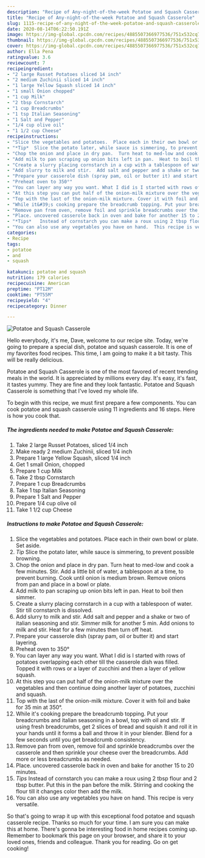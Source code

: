 ```yaml
---
description: "Recipe of Any-night-of-the-week Potatoe and Squash Casserole"
title: "Recipe of Any-night-of-the-week Potatoe and Squash Casserole"
slug: 1115-recipe-of-any-night-of-the-week-potatoe-and-squash-casserole
date: 2020-08-14T06:22:50.191Z
image: https://img-global.cpcdn.com/recipes/4885507366977536/751x532cq70/potatoe-and-squash-casserole-recipe-main-photo.jpg
thumbnail: https://img-global.cpcdn.com/recipes/4885507366977536/751x532cq70/potatoe-and-squash-casserole-recipe-main-photo.jpg
cover: https://img-global.cpcdn.com/recipes/4885507366977536/751x532cq70/potatoe-and-squash-casserole-recipe-main-photo.jpg
author: Ella Pena
ratingvalue: 3.6
reviewcount: 7
recipeingredient:
- "2 large Russet Potatoes sliced 14 inch"
- "2 medium Zuchinii sliced 14 inch"
- "1 large Yellow Squash sliced 14 inch"
- "1 small Onion chopped"
- "1 cup Milk"
- "2 tbsp Cornstarch"
- "1 cup Breadcrumbs"
- "1 tsp Italian Seasoning"
- "1 Salt and Pepper"
- "1/4 cup olive oil"
- "1 1/2 cup Cheese"
recipeinstructions:
- "Slice the vegetables and potatoes.  Place each in their own bowl or plate.  Set aside."
- "*Tip*  Slice the potato later, while sauce is simmering, to prevent possible browning."
- "Chop the onion and place in dry pan.  Turn heat to med-low and cook a few minutes.  Stir.  Add a little bit of water, a tablespoon at a time, to prevent burning.  Cook until onion is medium brown.  Remove onions from pan and place in a bowl or plate."
- "Add milk to pan scraping up onion bits left in pan.  Heat to boil then simmer."
- "Create a slurry placing cornstarch in a cup with a tablespoon of water.  Stir till cornstarch is dissolved."
- "Add slurry to milk and stir.  Add salt and pepper and a shake or two of italian seasoning and stir.  Simmer milk for another 5 min.  Add onions to milk and stir.  Heat for a few minutes then turn off heat."
- "Prepare your casserole dish (spray pam, oil or butter it) and start layering."
- "Preheat oven to 350°"
- "You can layer any way you want. What I did is I started with rows of potatoes overlapping each other till the casserole dish was filled. Topped it with rows or a layer of zucchini  and then a layer of yellow squash."
- "At this step you can put half of the onion-milk mixture over the vegetables and then continue doing another layer of potatoes, zucchini and squash."
- "Top with the last of the onion-milk mixture. Cover it with foil and bake for 35 min at 350°."
- "While it&#39;s cooking prepare the breadcrumb topping. Put your breadcrumbs and italian seasoning in a bowl, top with oil and stir. If using fresh breadcrumbs, get 2 slices of bread and squish it and roll it in your hands until it forms a ball and throw it in your blender. Blend for a few seconds until you get breadcrumb consistency."
- "Remove pan from oven, remove foil and sprinkle breadcrumbs over the casserole and then sprinkle your cheese over the breadcrumbs.  Add more or less breadcrumbs as needed."
- "Place. uncovered casserole back in oven and bake for another 15 to 20 minutes."
- "*Tips*   Instead of cornstarch you can make a roux using 2 tbsp flour and 2 tbsp butter.  Put this in the pan before the milk. Stirring and cooking the flour till it changes color then add the milk."
- "You can also use any vegetables you have on hand.  This recipe is very versatile."
categories:
- Recipe
tags:
- potatoe
- and
- squash

katakunci: potatoe and squash 
nutrition: 179 calories
recipecuisine: American
preptime: "PT12M"
cooktime: "PT55M"
recipeyield: "4"
recipecategory: Dinner

---
```



![Potatoe and Squash Casserole](https://img-global.cpcdn.com/recipes/4885507366977536/751x532cq70/potatoe-and-squash-casserole-recipe-main-photo.jpg)

Hello everybody, it's me, Dave, welcome to our recipe site. Today, we're going to prepare a special dish, potatoe and squash casserole. It is one of my favorites food recipes. This time, I am going to make it a bit tasty. This will be really delicious.

Potatoe and Squash Casserole is one of the most favored of recent trending meals in the world. It is appreciated by millions every day. It's easy, it's fast, it tastes yummy. They are fine and they look fantastic. Potatoe and Squash Casserole is something that I've loved my whole life.




To begin with this recipe, we must first prepare a few components. You can cook potatoe and squash casserole using 11 ingredients and 16 steps. Here is how you cook that.

<!--inarticleads1-->

##### The ingredients needed to make Potatoe and Squash Casserole:

1. Take 2 large Russet Potatoes, sliced 1/4 inch
1. Make ready 2 medium Zuchinii, sliced 1/4 inch
1. Prepare 1 large Yellow Squash, sliced 1/4 inch
1. Get 1 small Onion, chopped
1. Prepare 1 cup Milk
1. Take 2 tbsp Cornstarch
1. Prepare 1 cup Breadcrumbs
1. Take 1 tsp Italian Seasoning
1. Prepare 1 Salt and Pepper
1. Prepare 1/4 cup olive oil
1. Take 1 1/2 cup Cheese




<!--inarticleads2-->

##### Instructions to make Potatoe and Squash Casserole:

1. Slice the vegetables and potatoes.  Place each in their own bowl or plate.  Set aside.
1. *Tip*  Slice the potato later, while sauce is simmering, to prevent possible browning.
1. Chop the onion and place in dry pan.  Turn heat to med-low and cook a few minutes.  Stir.  Add a little bit of water, a tablespoon at a time, to prevent burning.  Cook until onion is medium brown.  Remove onions from pan and place in a bowl or plate.
1. Add milk to pan scraping up onion bits left in pan.  Heat to boil then simmer.
1. Create a slurry placing cornstarch in a cup with a tablespoon of water.  Stir till cornstarch is dissolved.
1. Add slurry to milk and stir.  Add salt and pepper and a shake or two of italian seasoning and stir.  Simmer milk for another 5 min.  Add onions to milk and stir.  Heat for a few minutes then turn off heat.
1. Prepare your casserole dish (spray pam, oil or butter it) and start layering.
1. Preheat oven to 350°
1. You can layer any way you want. What I did is I started with rows of potatoes overlapping each other till the casserole dish was filled. Topped it with rows or a layer of zucchini  and then a layer of yellow squash.
1. At this step you can put half of the onion-milk mixture over the vegetables and then continue doing another layer of potatoes, zucchini and squash.
1. Top with the last of the onion-milk mixture. Cover it with foil and bake for 35 min at 350°.
1. While it&#39;s cooking prepare the breadcrumb topping. Put your breadcrumbs and italian seasoning in a bowl, top with oil and stir. If using fresh breadcrumbs, get 2 slices of bread and squish it and roll it in your hands until it forms a ball and throw it in your blender. Blend for a few seconds until you get breadcrumb consistency.
1. Remove pan from oven, remove foil and sprinkle breadcrumbs over the casserole and then sprinkle your cheese over the breadcrumbs.  Add more or less breadcrumbs as needed.
1. Place. uncovered casserole back in oven and bake for another 15 to 20 minutes.
1. *Tips*   Instead of cornstarch you can make a roux using 2 tbsp flour and 2 tbsp butter.  Put this in the pan before the milk. Stirring and cooking the flour till it changes color then add the milk.
1. You can also use any vegetables you have on hand.  This recipe is very versatile.




So that's going to wrap it up with this exceptional food potatoe and squash casserole recipe. Thanks so much for your time. I am sure you can make this at home. There's gonna be interesting food in home recipes coming up. Remember to bookmark this page on your browser, and share it to your loved ones, friends and colleague. Thank you for reading. Go on get cooking!
